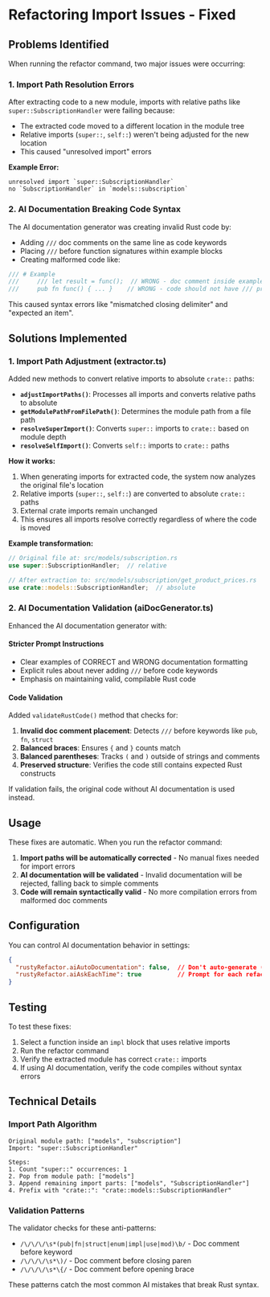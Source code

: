 # Refactoring Import Issues - Fixed

## Problems Identified

When running the refactor command, two major issues were occurring:

### 1. Import Path Resolution Errors
After extracting code to a new module, imports with relative paths like `super::SubscriptionHandler` were failing because:
- The extracted code moved to a different location in the module tree
- Relative imports (`super::`, `self::`) weren't being adjusted for the new location
- This caused "unresolved import" errors

**Example Error:**
```
unresolved import `super::SubscriptionHandler`
no `SubscriptionHandler` in `models::subscription`
```

### 2. AI Documentation Breaking Code Syntax
The AI documentation generator was creating invalid Rust code by:
- Adding `///` doc comments on the same line as code keywords
- Placing `///` before function signatures within example blocks
- Creating malformed code like:
```rust
/// # Example
///     /// let result = func();  // WRONG - doc comment inside example
///     pub fn func() { ... }    // WRONG - code should not have /// prefix
```

This caused syntax errors like "mismatched closing delimiter" and "expected an item".

## Solutions Implemented

### 1. Import Path Adjustment (extractor.ts)

Added new methods to convert relative imports to absolute `crate::` paths:

- **`adjustImportPaths()`**: Processes all imports and converts relative paths to absolute
- **`getModulePathFromFilePath()`**: Determines the module path from a file path
- **`resolveSuperImport()`**: Converts `super::` imports to `crate::` based on module depth
- **`resolveSelfImport()`**: Converts `self::` imports to `crate::` paths

**How it works:**
1. When generating imports for extracted code, the system now analyzes the original file's location
2. Relative imports (`super::`, `self::`) are converted to absolute `crate::` paths
3. External crate imports remain unchanged
4. This ensures all imports resolve correctly regardless of where the code is moved

**Example transformation:**
```rust
// Original file at: src/models/subscription.rs
use super::SubscriptionHandler;  // relative

// After extraction to: src/models/subscription/get_product_prices.rs
use crate::models::SubscriptionHandler;  // absolute
```

### 2. AI Documentation Validation (aiDocGenerator.ts)

Enhanced the AI documentation generator with:

#### Stricter Prompt Instructions
- Clear examples of CORRECT and WRONG documentation formatting
- Explicit rules about never adding `///` before code keywords
- Emphasis on maintaining valid, compilable Rust code

#### Code Validation
Added `validateRustCode()` method that checks for:
1. **Invalid doc comment placement**: Detects `///` before keywords like `pub`, `fn`, `struct`
2. **Balanced braces**: Ensures `{` and `}` counts match
3. **Balanced parentheses**: Tracks `(` and `)` outside of strings and comments
4. **Preserved structure**: Verifies the code still contains expected Rust constructs

If validation fails, the original code without AI documentation is used instead.

## Usage

These fixes are automatic. When you run the refactor command:

1. **Import paths will be automatically corrected** - No manual fixes needed for import errors
2. **AI documentation will be validated** - Invalid documentation will be rejected, falling back to simple comments
3. **Code will remain syntactically valid** - No more compilation errors from malformed doc comments

## Configuration

You can control AI documentation behavior in settings:

```json
{
  "rustyRefactor.aiAutoDocumentation": false,  // Don't auto-generate (ask each time)
  "rustyRefactor.aiAskEachTime": true          // Prompt for each refactor
}
```

## Testing

To test these fixes:

1. Select a function inside an `impl` block that uses relative imports
2. Run the refactor command
3. Verify the extracted module has correct `crate::` imports
4. If using AI documentation, verify the code compiles without syntax errors

## Technical Details

### Import Path Algorithm

```
Original module path: ["models", "subscription"]
Import: "super::SubscriptionHandler"

Steps:
1. Count "super::" occurrences: 1
2. Pop from module path: ["models"]
3. Append remaining import parts: ["models", "SubscriptionHandler"]
4. Prefix with "crate::": "crate::models::SubscriptionHandler"
```

### Validation Patterns

The validator checks for these anti-patterns:
- `/\/\/\/\s*(pub|fn|struct|enum|impl|use|mod)\b/` - Doc comment before keyword
- `/\/\/\/\s*\)/` - Doc comment before closing paren
- `/\/\/\/\s*\{/` - Doc comment before opening brace

These patterns catch the most common AI mistakes that break Rust syntax.
